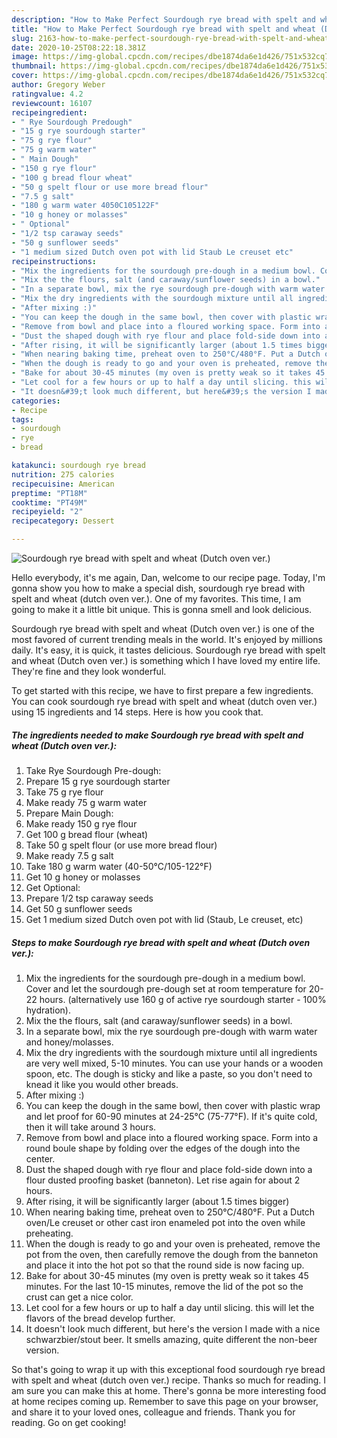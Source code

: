 ```yaml
---
description: "How to Make Perfect Sourdough rye bread with spelt and wheat (Dutch oven ver.)"
title: "How to Make Perfect Sourdough rye bread with spelt and wheat (Dutch oven ver.)"
slug: 2163-how-to-make-perfect-sourdough-rye-bread-with-spelt-and-wheat-dutch-oven-ver
date: 2020-10-25T08:22:18.381Z
image: https://img-global.cpcdn.com/recipes/dbe1874da6e1d426/751x532cq70/sourdough-rye-bread-with-spelt-and-wheat-dutch-oven-ver-recipe-main-photo.jpg
thumbnail: https://img-global.cpcdn.com/recipes/dbe1874da6e1d426/751x532cq70/sourdough-rye-bread-with-spelt-and-wheat-dutch-oven-ver-recipe-main-photo.jpg
cover: https://img-global.cpcdn.com/recipes/dbe1874da6e1d426/751x532cq70/sourdough-rye-bread-with-spelt-and-wheat-dutch-oven-ver-recipe-main-photo.jpg
author: Gregory Weber
ratingvalue: 4.2
reviewcount: 16107
recipeingredient:
- " Rye Sourdough Predough"
- "15 g rye sourdough starter"
- "75 g rye flour"
- "75 g warm water"
- " Main Dough"
- "150 g rye flour"
- "100 g bread flour wheat"
- "50 g spelt flour or use more bread flour"
- "7.5 g salt"
- "180 g warm water 4050C105122F"
- "10 g honey or molasses"
- " Optional"
- "1/2 tsp caraway seeds"
- "50 g sunflower seeds"
- "1 medium sized Dutch oven pot with lid Staub Le creuset etc"
recipeinstructions:
- "Mix the ingredients for the sourdough pre-dough in a medium bowl. Cover and let the sourdough pre-dough set at room temperature for 20-22 hours. (alternatively use 160 g of active rye sourdough starter - 100% hydration)."
- "Mix the the flours, salt (and caraway/sunflower seeds) in a bowl."
- "In a separate bowl, mix the rye sourdough pre-dough with warm water and honey/molasses."
- "Mix the dry ingredients with the sourdough mixture until all ingredients are very well mixed, 5-10 minutes. You can use your hands or a wooden spoon, etc. The dough is sticky and like a paste, so you don&#39;t need to knead it like you would other breads."
- "After mixing :)"
- "You can keep the dough in the same bowl, then cover with plastic wrap and let proof for 60-90 minutes at 24-25°C (75-77°F). If it&#39;s quite cold, then it will take around 3 hours."
- "Remove from bowl and place into a floured working space. Form into a round boule shape by folding over the edges of the dough into the center."
- "Dust the shaped dough with rye flour and place fold-side down into a flour dusted proofing basket (banneton). Let rise again for about 2 hours."
- "After rising, it will be significantly larger (about 1.5 times bigger)"
- "When nearing baking time, preheat oven to 250°C/480°F. Put a Dutch oven/Le creuset or other cast iron enameled pot into the oven while preheating."
- "When the dough is ready to go and your oven is preheated, remove the pot from the oven, then carefully remove the dough from the banneton and place it into the hot pot so that the round side is now facing up."
- "Bake for about 30-45 minutes (my oven is pretty weak so it takes 45 minutes. For the last 10-15 minutes, remove the lid of the pot so the crust can get a nice color."
- "Let cool for a few hours or up to half a day until slicing. this will let the flavors of the bread develop further."
- "It doesn&#39;t look much different, but here&#39;s the version I made with a nice schwarzbier/stout beer. It smells amazing, quite different the non-beer version."
categories:
- Recipe
tags:
- sourdough
- rye
- bread

katakunci: sourdough rye bread 
nutrition: 275 calories
recipecuisine: American
preptime: "PT18M"
cooktime: "PT49M"
recipeyield: "2"
recipecategory: Dessert

---
```



![Sourdough rye bread with spelt and wheat (Dutch oven ver.)](https://img-global.cpcdn.com/recipes/dbe1874da6e1d426/751x532cq70/sourdough-rye-bread-with-spelt-and-wheat-dutch-oven-ver-recipe-main-photo.jpg)

Hello everybody, it's me again, Dan, welcome to our recipe page. Today, I'm gonna show you how to make a special dish, sourdough rye bread with spelt and wheat (dutch oven ver.). One of my favorites. This time, I am going to make it a little bit unique. This is gonna smell and look delicious.

Sourdough rye bread with spelt and wheat (Dutch oven ver.) is one of the most favored of current trending meals in the world. It's enjoyed by millions daily. It's easy, it is quick, it tastes delicious. Sourdough rye bread with spelt and wheat (Dutch oven ver.) is something which I have loved my entire life. They're fine and they look wonderful.




To get started with this recipe, we have to first prepare a few ingredients. You can cook sourdough rye bread with spelt and wheat (dutch oven ver.) using 15 ingredients and 14 steps. Here is how you cook that.

<!--inarticleads1-->

##### The ingredients needed to make Sourdough rye bread with spelt and wheat (Dutch oven ver.):

1. Take  Rye Sourdough Pre-dough:
1. Prepare 15 g rye sourdough starter
1. Take 75 g rye flour
1. Make ready 75 g warm water
1. Prepare  Main Dough:
1. Make ready 150 g rye flour
1. Get 100 g bread flour (wheat)
1. Take 50 g spelt flour (or use more bread flour)
1. Make ready 7.5 g salt
1. Take 180 g warm water (40-50°C/105-122°F)
1. Get 10 g honey or molasses
1. Get  Optional:
1. Prepare 1/2 tsp caraway seeds
1. Get 50 g sunflower seeds
1. Get 1 medium sized Dutch oven pot with lid (Staub, Le creuset, etc)




<!--inarticleads2-->

##### Steps to make Sourdough rye bread with spelt and wheat (Dutch oven ver.):

1. Mix the ingredients for the sourdough pre-dough in a medium bowl. Cover and let the sourdough pre-dough set at room temperature for 20-22 hours. (alternatively use 160 g of active rye sourdough starter - 100% hydration).
1. Mix the the flours, salt (and caraway/sunflower seeds) in a bowl.
1. In a separate bowl, mix the rye sourdough pre-dough with warm water and honey/molasses.
1. Mix the dry ingredients with the sourdough mixture until all ingredients are very well mixed, 5-10 minutes. You can use your hands or a wooden spoon, etc. The dough is sticky and like a paste, so you don&#39;t need to knead it like you would other breads.
1. After mixing :)
1. You can keep the dough in the same bowl, then cover with plastic wrap and let proof for 60-90 minutes at 24-25°C (75-77°F). If it&#39;s quite cold, then it will take around 3 hours.
1. Remove from bowl and place into a floured working space. Form into a round boule shape by folding over the edges of the dough into the center.
1. Dust the shaped dough with rye flour and place fold-side down into a flour dusted proofing basket (banneton). Let rise again for about 2 hours.
1. After rising, it will be significantly larger (about 1.5 times bigger)
1. When nearing baking time, preheat oven to 250°C/480°F. Put a Dutch oven/Le creuset or other cast iron enameled pot into the oven while preheating.
1. When the dough is ready to go and your oven is preheated, remove the pot from the oven, then carefully remove the dough from the banneton and place it into the hot pot so that the round side is now facing up.
1. Bake for about 30-45 minutes (my oven is pretty weak so it takes 45 minutes. For the last 10-15 minutes, remove the lid of the pot so the crust can get a nice color.
1. Let cool for a few hours or up to half a day until slicing. this will let the flavors of the bread develop further.
1. It doesn&#39;t look much different, but here&#39;s the version I made with a nice schwarzbier/stout beer. It smells amazing, quite different the non-beer version.




So that's going to wrap it up with this exceptional food sourdough rye bread with spelt and wheat (dutch oven ver.) recipe. Thanks so much for reading. I am sure you can make this at home. There's gonna be more interesting food at home recipes coming up. Remember to save this page on your browser, and share it to your loved ones, colleague and friends. Thank you for reading. Go on get cooking!
